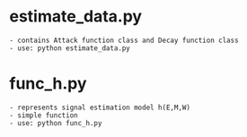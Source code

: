 # estimate_data.py
	- contains Attack function class and Decay function class
	- use: python estimate_data.py

# func_h.py
	- represents signal estimation model h(E,M,W)
	- simple function
	- use: python func_h.py
